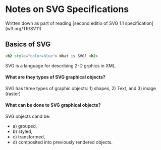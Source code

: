 # Notes on SVG Specifications
Written down as part of reading [second editio of SVG 1.1 specification] (w3.org/TR/SV11)

## Basics of SVG

```html 
<h2 style="color=blue"> What is SVG? <h2>
```
SVG is a language for describing 2-D grphics in XML. 
#### What are they types of SVG graphical objects?
SVG has three types of graphic objects: 1) shapes, 2) Text, and 3) image (raster)
#### What can be done to SVG graphical objects? 

SVG objects cand be:
* a) grouped,
* b) styled, 
* c) transformed, 
* d) composited into previously rendered objects. 



